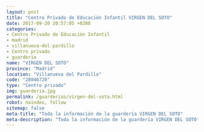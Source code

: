 ```yaml
---
layout: post
title: "Centro Privado de Educación Infantil VIRGEN DEL SOTO"
date: 2017-09-20 20:57:05 +0200
categories:
- Centro Privado de Educación Infantil
- madrid
- villanueva-del-pardillo
- Centro privado
- guarderia
name: "VIRGEN DEL SOTO"
province: "Madrid"
location: "Villanueva del Pardillo"
code: "28046728"
type: "Centro privado"
img: guarderia.jpg
permalink: /guarderias/virgen-del-soto.html
robot: noindex, follow
sitemap: false
meta-title: "Toda la información de la guardería VIRGEN DEL SOTO"
meta-description: "Toda la información de la guardería VIRGEN DEL SOTO"
---
```

